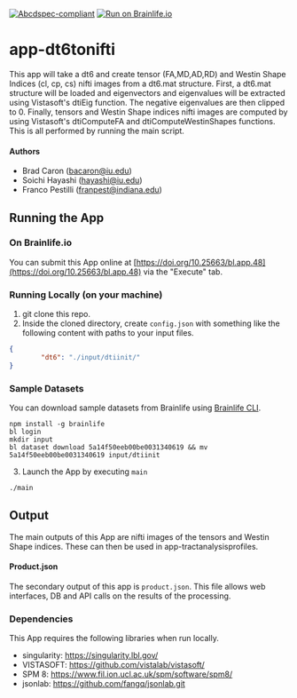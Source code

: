 [![Abcdspec-compliant](https://img.shields.io/badge/ABCD_Spec-v1.1-green.svg)](https://github.com/soichih/abcd-spec)
[![Run on Brainlife.io](https://img.shields.io/badge/Brainlife-bl.app.1-blue.svg)](https://doi.org/10.25663/bl.app.1)

# app-dt6tonifti
This app will take a dt6 and create tensor (FA,MD,AD,RD) and Westin Shape Indices (cl, cp, cs) nifti images from a dt6.mat structure. First, a dt6.mat structure will be loaded and eigenvectors and eigenvalues will be extracted using Vistasoft's dtiEig function. The negative eigenvalues are then clipped to 0. Finally, tensors and Westin Shape indices nifti images are computed by using Vistasoft's dtiComputeFA and dtiComputeWestinShapes functions. This is all performed by running the main script.

#### Authors
- Brad Caron (bacaron@iu.edu)
- Soichi Hayashi (hayashi@iu.edu)
- Franco Pestilli (franpest@indiana.edu)

## Running the App 

### On Brainlife.io

You can submit this App online at [https://doi.org/10.25663/bl.app.48](https://doi.org/10.25663/bl.app.48) via the "Execute" tab.

### Running Locally (on your machine)

1. git clone this repo.
2. Inside the cloned directory, create `config.json` with something like the following content with paths to your input files.

```json
{
        "dt6": "./input/dtiinit/"
}
```

### Sample Datasets

You can download sample datasets from Brainlife using [Brainlife CLI](https://github.com/brain-life/cli).

```
npm install -g brainlife
bl login
mkdir input
bl dataset download 5a14f50eeb00be0031340619 && mv 5a14f50eeb00be0031340619 input/dtiinit
```


3. Launch the App by executing `main`

```bash
./main
```

## Output

The main outputs of this App are nifti images of the tensors and Westin Shape indices. These can then be used in app-tractanalysisprofiles.

#### Product.json
The secondary output of this app is `product.json`. This file allows web interfaces, DB and API calls on the results of the processing. 

### Dependencies

This App requires the following libraries when run locally.

  - singularity: https://singularity.lbl.gov/
  - VISTASOFT: https://github.com/vistalab/vistasoft/
  - SPM 8: https://www.fil.ion.ucl.ac.uk/spm/software/spm8/
  - jsonlab: https://github.com/fangq/jsonlab.git
